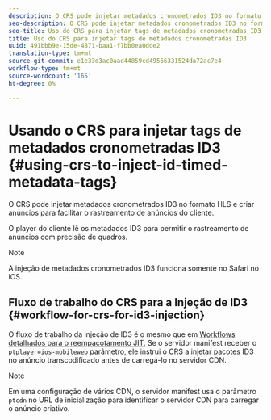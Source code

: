 ```yaml
---
description: O CRS pode injetar metadados cronometrados ID3 no formato HLS e criar anúncios para facilitar o rastreamento de anúncios do cliente.
seo-description: O CRS pode injetar metadados cronometrados ID3 no formato HLS e criar anúncios para facilitar o rastreamento de anúncios do cliente.
seo-title: Uso do CRS para injetar tags de metadados cronometradas ID3
title: Uso do CRS para injetar tags de metadados cronometradas ID3
uuid: 491bbb9e-15de-4871-baa1-f7bb0ea0dde2
translation-type: tm+mt
source-git-commit: e1e33d3ac0aad44859cd49566331524da72ac7e4
workflow-type: tm+mt
source-wordcount: '165'
ht-degree: 0%

---
```



# Usando o CRS para injetar tags de metadados cronometradas ID3 {#using-crs-to-inject-id-timed-metadata-tags}

O CRS pode injetar metadados cronometrados ID3 no formato HLS e criar anúncios para facilitar o rastreamento de anúncios do cliente.

O player do cliente lê os metadados ID3 para permitir o rastreamento de anúncios com precisão de quadros.

>[!NOTE]
>
>A injeção de metadados cronometrados ID3 funciona somente no Safari no iOS.

## Fluxo de trabalho do CRS para a Injeção de ID3 {#workflow-for-crs-for-id3-injection}

O fluxo de trabalho da injeção de ID3 é o mesmo que em [Workflows detalhados para o reempacotamento JIT.](../~old-creative-repackaging-service/jit-repackage.md) Se o servidor manifest receber o  `ptplayer=ios-mobileweb` parâmetro, ele instrui o CRS a injetar pacotes ID3 no anúncio transcodificado antes de carregá-lo no servidor CDN.

>[!NOTE]
>
>Em uma configuração de vários CDN, o servidor manifest usa o parâmetro `ptcdn` no URL de inicialização para identificar o servidor CDN para carregar o anúncio criativo.